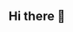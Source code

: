 ## Hi there 👋

<!--
**baradastereki/baradastereki** is a ✨ _special_ ✨ repository because its `README.md` (this file) appears on your GitHub profile.

I'm A 13 YR Old Kid That Never Stops Learning 
I Also Uploaded 2 Websites At 8/12/2024
I'm So Happy If Your Seeing Me :)
